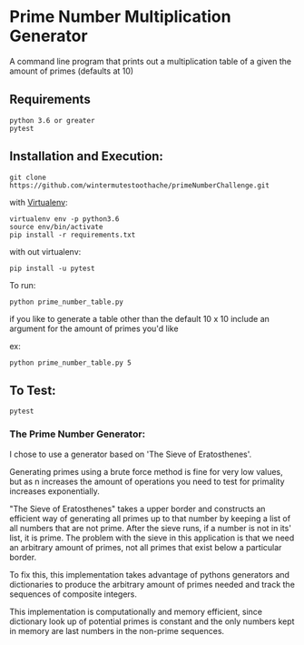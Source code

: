 # Prime Number Multiplication Generator

A command line program that prints out a multiplication table of a given the amount of primes (defaults at 10)

## Requirements
```
python 3.6 or greater
pytest
```

## Installation and Execution:

```
git clone https://github.com/wintermutestoothache/primeNumberChallenge.git
```
with [Virtualenv](https://virtualenv.pypa.io/en/latest/):
```
virtualenv env -p python3.6
source env/bin/activate
pip install -r requirements.txt
```

with out virtualenv:
```
pip install -u pytest
```

To run:

```
python prime_number_table.py
```
if you like to generate a table other than the default 10 x 10 include an
argument for the amount of primes you'd like

ex:
```
python prime_number_table.py 5
```

## To Test:
```
pytest
```


### The Prime Number Generator:
I chose to use a generator based on 'The Sieve of Eratosthenes'.

Generating primes using a brute force method is fine for very low values, but as n increases the amount of operations you need to test for primality increases exponentially.

"The Sieve of Eratosthenes" takes a upper border and constructs an efficient way of generating all primes up to that number by keeping a list of all numbers that are not prime. After the sieve runs, if a number is not in its' list, it is prime. The problem with the sieve in this application is that we need an arbitrary amount of primes, not all primes that exist below a particular border.

To fix this, this implementation takes advantage of pythons generators and dictionaries to produce the arbitrary amount of primes needed and track the sequences of composite integers.

This implementation is computationally and memory efficient, since dictionary look up of potential primes is constant and the only numbers kept in memory are last numbers in the non-prime sequences.
